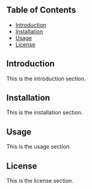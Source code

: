 ## Table of Contents
- [Introduction](#introduction)
- [Installation](#installation)
- [Usage](#usage)
- [License](#license)


<a name="introduction"></a>
## Introduction
This is the introduction section.

<a name="installation"></a>
## Installation
This is the installation section.

<a name="usage"></a>
## Usage
This is the usage section.

<a name="license"></a>
## License
This is the license section.
